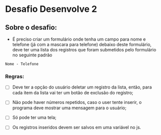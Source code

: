 # Desafio Desenvolve 2

## Sobre o desafio:

- É preciso criar um formulário onde tenha um campo para nome e telefone (já com a mascara para telefone) debaixo deste formulário, deve ter uma lista dos registros que foram submetidos pelo formulário no seguinte padrão

`Nome - Telefone`

### Regras:

- [ ] Deve ter a opção do usuário deletar um registro da lista, então, para cada item da lista vai ter um botão de exclusão do registro;

- [ ] Não pode haver números repetidos, caso o user tente inserir, o programa deve mostrar uma mensagem para o usuário;

- [ ] Só pode ter uma tela;

- [ ] Os registros inseridos devem ser salvos em uma variável no js.
